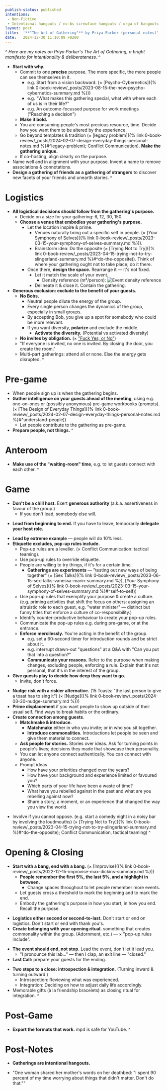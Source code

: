 ```yaml
---
publish-status: published
intentions:
 - Non-Fictive
 - Intentional hangouts / no-bs screwface hangouts / orga of hangouts (in view of non-fictive; x daily 1%)
layout: post
title:  '**"The Art of Gathering"** by Priya Parker (personal notes)'
date:   2024-12-30 11:10:09 +0200
---
```

^
*Here are my notes on Priya Parker's The Art of Gathering, a bright manifesto for intentionality & deliberateness.*
^
- **Start with why.**
	- Commit to one **precise** purpose. The more specific, the more people can see themselves in it.
		- e.g. Start from a vision backward. (× [Psycho-Cybernetics]({% link 0-book-review/_posts/2023-08-15-the-new-psycho-cybernetics-summary.md %}))
		* e.g. "What makes this gathering special, what with where each of us is in their life?"
		* e.g. An outcome-focussed purpose for work meetings ("Reaching a decision")
	* **Make it bold.**
	- You are consuming people's most precious resource, time. Decide how you want them to be altered by the experience.
	- Go beyond templates & tradition (× [legacy problem]({% link 0-book-review/_posts/2024-02-07-design-everyday-things-personal-notes.md %}#^legacy-problem); Conflict Communication). **Make the gathering unique.**
	* If co-hosting, align clearly on the purpose.
- Name well and in alignment with your purpose. Invent a name to remove associations & connotations.
- **Design a gathering of friends as a gathering of strangers** to discover new facets of your friends and unearth stories.
^
# Logistics
- **All logistical decisions should follow from the gathering's purpose.**
	* Decide on a size for your gathering: 6, 12, 30, 150.
	* **Choose a venue that embodies your gathering's purpose.**
		* Let the location inspire & prime.
			* Venues naturally bring out a specific self in people. (× [Your Symphony of Selves]({% link 0-book-review/_posts/2023-03-15-your-symphony-of-selves-summary.md %})).
			* Brainstorm idea: Do the opposite (× [Trying Not to Try]({% link 0-book-review/_posts/2023-04-15-trying-not-to-try-slingerland-summary.md %}#^do-the-opposite)). Think of where your gathering ought not to take place; do it there.
		* Once there, **design the space.** Rearrange it — it's not fixed.
			- Let it match the scale of your event.
				* Density reference (m²/person): ![Event density reference](https://xaxel.me/assets/artofgathering_density.png)
			* Delineate it & close it. Contain the gathering.
- **Generous exclusion: exclude to the benefit of your guests.**
	- **No Bobs.**
		* Neutral people dilute the energy of the group.
		* Every single person changes the dynamics of the group, especially in small groups.
		* By accepting Bob, you give up a spot for somebody who could be more relevant.
		* If you want diversity, **polarize** and exclude the middle.
			* **Activate the diversity.** (Potential vs activated diversity)
	* **No invites by obligation.** (× ["Fuck Yes, or No"](https://markmanson.net/fuck-yes))
	* "If everyone is invited, no one is invited. By closing the door, you create the room."
	* Multi-part gatherings: attend all or none. Else the energy gets disrupted.
^
# Pre-game
- When people sign up is when the gathering begins.
- **Gather intelligence on your guests ahead of the meeting**, using e.g. one-on-ones or (possibly anonymous) pre-game workbooks (prompts). (× [The Design of Everyday Things]({% link 0-book-review/_posts/2024-02-07-design-everyday-things-personal-notes.md %}#^understand-people))
	* Let people contribute to the gathering as pre-game.
- **Prepare people, not things.**
^
# Anteroom
* **Make use of the "waiting-room" time**, e.g. to let guests connect with each other.
^
# Game
- **Don't be a chill host.** Exert **generous authority** (a.k.a. assertiveness in favour of the group.)
	- If you don't lead, somebody else will.
* **Lead from beginning to end.** If you have to leave, temporarily **delegate your host role.**
- **Lead by extreme example** — people will do 10% less.
- **Etiquette excludes, pop-up rules include.**
	* Pop-up rules are a leveller. (× Conflict Communication: tactical teaming).
	- Use pop-up rules to override etiquette.
	- People are willing to try things, if it's for a certain time.
		- **Gatherings are experiments** — "testing out new ways of being together" (× [Sex Talks]({% link 0-book-review/_posts/2023-06-15-sex-talks-vanessa-marin-summary.md %}), [Your Symphony of Selves]({% link 0-book-review/_posts/2023-03-15-your-symphony-of-selves-summary.md %}#^self-to-self))
	* Use pop-up rules that exemplify your purpose & create a culture. (e.g. priming activities that shift the focus on others: assigning an altruistic role to each guest, e.g. "water minister" — distinct but funny titles that enforce a culture of co-responsibility.)
	- Identify counter-productive behaviour to create your pop-up rules.
	* Communicate the pop-up rules e.g. during pre-game, or at the entrance.
	* **Enforce mercilessly.** You're acting in the benefit of the group.
		* e.g. set a 60-second timer for introduction rounds and be strict about it.
		* e.g. interrupt drawn-out "questions" at a Q&A with "Can you put that into a question?"
		* **Communicate your reasons.** Refer to the purpose when making changes, excluding people, enforcing a rule. Explain that it's not personal, that it's in the interest of the group.
- **Give guests play to decide how deep they want to go.**
	- Invite, don't force.
* **Nudge risk with a riskier alternative.** (15 Toasts: "the last person to give a toast has to sing it") (× [Nudge]({% link 0-book-review/_posts/2024-03-30-nudge-summary.md %}))
* **Prime displacement** if you want people to show up outside of their usual self. Find ways to break habits or the ordinary.
* **Create connection among guests**.
	* **Matchmake & introduce.**
		* **Matchmake** either in who you invite; or in who you sit together.
		* **Introduce commonalities.** Introductions let people be seen and give them material to connect.
	- **Ask people for stories.** Stories over ideas. Ask for turning points in people's lives; decisions they made that showcase their personality.
	* You can let anyone connect authentically. You can connect with anyone.
	- Prompt ideas
		- How have your priorities changed over the years?
		* How have your background and experience limited or favoured you?
		* Which parts of your life have been a waste of time?
		* What have you rebelled against in the past and what are you rebelling against now?
		* Share a story, a moment, or an experience that changed the way you view the world.
- Involve if you cannot oppose. (e.g. start a comedy night in a noisy bar by involving the loudmouths) (× [Trying Not to Try]({% link 0-book-review/_posts/2023-04-15-trying-not-to-try-slingerland-summary.md %}#^do-the-opposite); Conflict Communication, tactical teaming)
^
# Opening & Closing
* **Start with a bang, end with a bang.** (× [Improvise]({% link 0-book-review/_posts/2022-12-15-improvise-max-dickins-summary.md %}))
	- **People remember the first 5%, the last 5%, and a highlight in between.**
		* Change spaces throughout to let people remember more events.
	- Let guests cross a threshold to mark the beginning and to mark the end.
	* Embody the gathering's purpose in how you start, in how you end. Recall the purpose.
- **Logistics either second or second-to-last.** Don't start or end on logistics. Don't start or end with thank you's.
- **Create belonging with your opening ritual.** something that creates commonality within the group. (Adornment, etc.) — × "pop-up rules include".
* **The event should end, not stop.** Lead the event, don't let it lead you.
	- "I pronounce this lab..." — then I clap, an exit line — "closed."
* **Last Call:** prepare your guests for the ending.
- **Two steps to a close: introspection & integration.** (Turning inward & turning outward.)
	* Introspection: Reviewing what was experienced.
	* Integration: Deciding on how to adjust daily life accordingly.
- Memorable gifts (à la friendship bracelets) as closing ritual for integration.
^
# Post-Game
- **Export the formats that work.** mp4 is safe for YouTube.
^
# Post-Notes
- **Gatherings are intentional hangouts.**
* "One woman shared her mother's words on her deathbed: "I spent 90 percent of my time worrying about things that didn't matter. Don't do that.""